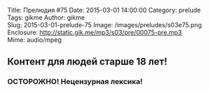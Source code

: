Title: Прелюдия #75
Date: 2015-03-01 14:00:00 
Category: prelude  
Tags: gikme
Author: gikme  
Slug: 2015-03-01-prelude-75
Image: /images/preludes/s03e75.png
Enclosure: http://static.gik.me/mp3/s03/pre/00075-pre.mp3  
Mime: audio/mpeg

## Контент для людей старше 18 лет!

### ОСТОРОЖНО! Нецензурная лексика!
